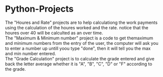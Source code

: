 # Python-Projects
The "Houres and Rate" projects are to help calculationg the work payments using the calculation of the houres worked and the rate. 
notice that the houres over 40 will be calculted as an over time.\
The "Maximum & Minimum number" project is a code to get themaximum and minimum numbers from the entry of the user, the computer will ask you to enter a number up untill yoou type "done", then it will tell you the max and min number entered.\
The "Grade Calculation" project is to calculate the grade entered and give back the letter average whether it is "A", "B", "C", "D" or "F" according to the grade.
